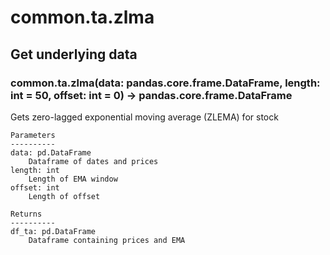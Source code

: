 # common.ta.zlma

## Get underlying data 
### common.ta.zlma(data: pandas.core.frame.DataFrame, length: int = 50, offset: int = 0) -> pandas.core.frame.DataFrame

Gets zero-lagged exponential moving average (ZLEMA) for stock

    Parameters
    ----------
    data: pd.DataFrame
        Dataframe of dates and prices
    length: int
        Length of EMA window
    offset: int
        Length of offset

    Returns
    ----------
    df_ta: pd.DataFrame
        Dataframe containing prices and EMA
